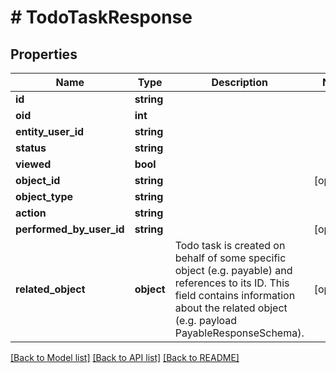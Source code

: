 # # TodoTaskResponse

## Properties

Name | Type | Description | Notes
------------ | ------------- | ------------- | -------------
**id** | **string** |  |
**oid** | **int** |  |
**entity_user_id** | **string** |  |
**status** | **string** |  |
**viewed** | **bool** |  |
**object_id** | **string** |  | [optional]
**object_type** | **string** |  |
**action** | **string** |  |
**performed_by_user_id** | **string** |  | [optional]
**related_object** | **object** | Todo task is created on behalf of some specific object (e.g. payable) and references to its ID. This field contains information about the related object (e.g. payload PayableResponseSchema). | [optional]

[[Back to Model list]](../../README.md#models) [[Back to API list]](../../README.md#endpoints) [[Back to README]](../../README.md)
